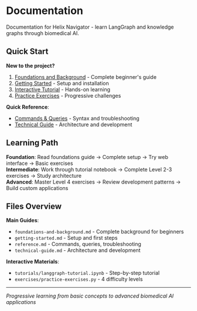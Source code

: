 # Documentation

Documentation for Helix Navigator - learn LangGraph and knowledge graphs through biomedical AI.

## Quick Start

**New to the project?**
1. [Foundations and Background](foundations-and-background.md) - Complete beginner's guide
2. [Getting Started](getting-started.md) - Setup and installation
3. [Interactive Tutorial](tutorials/langgraph-tutorial.ipynb) - Hands-on learning
4. [Practice Exercises](exercises/practice-exercises.py) - Progressive challenges

**Quick Reference**:
- [Commands & Queries](reference.md) - Syntax and troubleshooting
- [Technical Guide](technical-guide.md) - Architecture and development

## Learning Path

**Foundation**: Read foundations guide → Complete setup → Try web interface → Basic exercises  
**Intermediate**: Work through tutorial notebook → Complete Level 2-3 exercises → Study architecture  
**Advanced**: Master Level 4 exercises → Review development patterns → Build custom applications

## Files Overview

**Main Guides**:
- `foundations-and-background.md` - Complete background for beginners
- `getting-started.md` - Setup and first steps
- `reference.md` - Commands, queries, troubleshooting
- `technical-guide.md` - Architecture and development

**Interactive Materials**:
- `tutorials/langgraph-tutorial.ipynb` - Step-by-step tutorial
- `exercises/practice-exercises.py` - 4 difficulty levels

---

*Progressive learning from basic concepts to advanced biomedical AI applications*